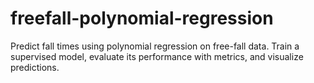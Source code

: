 # freefall-polynomial-regression
Predict fall times using polynomial regression on free-fall data. Train a supervised model, evaluate its performance with metrics, and visualize predictions.
